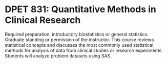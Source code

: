 # DPET 831: Quantitative Methods in Clinical Research

Required preparation, introductory biostatistics or general statistics. Graduate standing or permission of the instructor. This course reviews statistical concepts and discusses the most commonly used statistical methods for analysis of data from clinical studies or research experiments. Students will analyze problem datasets using SAS.